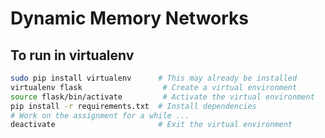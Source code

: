 # Dynamic Memory Networks

## To run in virtualenv

```bash
sudo pip install virtualenv      # This may already be installed
virtualenv flask                  # Create a virtual environment
source flask/bin/activate         # Activate the virtual environment
pip install -r requirements.txt  # Install dependencies
# Work on the assignment for a while ...
deactivate                       # Exit the virtual environment
```

